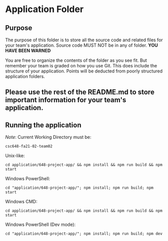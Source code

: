 # Application Folder

## Purpose
The purpose of this folder is to store all the source code and related files for your team's application. Source code MUST NOT be in any of folder. <strong>YOU HAVE BEEN WARNED</strong>

You are free to organize the contents of the folder as you see fit. But remember your team is graded on how you use Git. This does include the structure of your application. Points will be deducted from poorly structured application folders.

## Please use the rest of the README.md to store important information for your team's application.

## Running the application

_Note_: Current Working Directory must be:
    
    csc648-fa21-02-team02

Unix-like:
    
    cd application/648-project-app/ && npm install && npm run build && npm start

Windows PowerShell:
    
    cd "application/648-project-app/"; npm install; npm run build; npm start

Windows CMD:
    
    cd application/648-project-app/ && npm install && npm run build && npm start

Windows PowerShell (Dev mode):

    cd "application/648-project-app/"; npm install; npm run build; npm dev